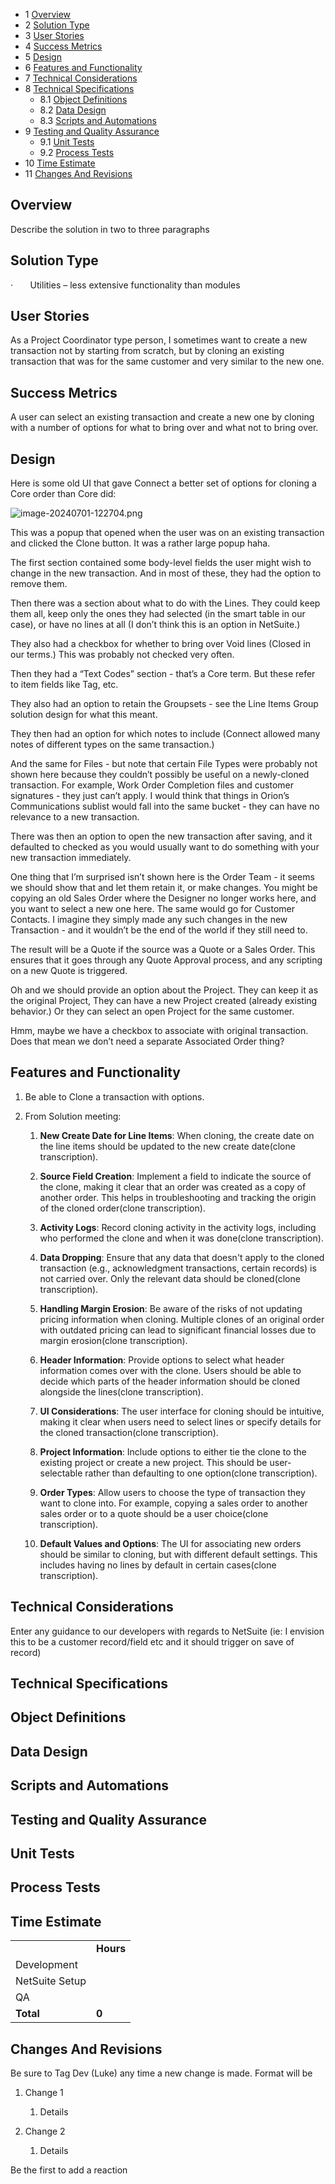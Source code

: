 - 1 [Overview](#Overview)
- 2 [Solution Type](#Solution-Type)
- 3 [User Stories](#User-Stories)
- 4 [Success Metrics](#Success-Metrics)
- 5 [Design](#Design)
- 6 [Features and Functionality](#Features-and-Functionality)
- 7 [Technical Considerations](#Technical-Considerations)
- 8 [Technical Specifications](#Technical-Specifications)
    - 8.1 [Object Definitions](#Object-Definitions)
    - 8.2 [Data Design](#Data-Design)
    - 8.3 [Scripts and Automations](#Scripts-and-Automations)
- 9 [Testing and Quality Assurance](#Testing-and-Quality-Assurance)
    - 9.1 [Unit Tests](#Unit-Tests)
    - 9.2 [Process Tests](#Process-Tests)
- 10 [Time Estimate](#Time-Estimate)
- 11 [Changes And Revisions](#Changes-And-Revisions)

## Overview

Describe the solution in two to three paragraphs

## Solution Type

·       Utilities – less extensive functionality than modules

## User Stories

As a Project Coordinator type person, I sometimes want to create a new transaction not by starting from scratch, but by cloning an existing transaction that was for the same customer and very similar to the new one.

## Success Metrics

A user can select an existing transaction and create a new one by cloning with a number of options for what to bring over and what not to bring over.

## Design

Here is some old UI that gave Connect a better set of options for cloning a Core order than Core did:

![image-20240701-122704.png](blob:https://suitecentric.atlassian.net/4888650b-a6cb-49ba-b3f5-933619c390d2#media-blob-url=true&id=e1aae4af-0988-4c02-b851-07c08033b8e9&collection=contentId-2266365955&contextId=2266365955&width=1361&height=920&alt=image-20240701-122704.png)

This was a popup that opened when the user was on an existing transaction and clicked the Clone button. It was a rather large popup haha.

The first section contained some body-level fields the user might wish to change in the new transaction. And in most of these, they had the option to remove them.

Then there was a section about what to do with the Lines. They could keep them all, keep only the ones they had selected (in the smart table in our case), or have no lines at all (I don’t think this is an option in NetSuite.)

They also had a checkbox for whether to bring over Void lines (Closed in our terms.) This was probably not checked very often.

Then they had a “Text Codes” section - that’s a Core term. But these refer to item fields like Tag, etc.

They also had an option to retain the Groupsets - see the Line Items Group solution design for what this meant.

They then had an option for which notes to include (Connect allowed many notes of different types on the same transaction.)

And the same for Files - but note that certain File Types were probably not shown here because they couldn’t possibly be useful on a newly-cloned transaction. For example, Work Order Completion files and customer signatures - they just can’t apply. I would think that things in Orion’s Communications sublist would fall into the same bucket - they can have no relevance to a new transaction.

There was then an option to open the new transaction after saving, and it defaulted to checked as you would usually want to do something with your new transaction immediately.

One thing that I’m surprised isn’t shown here is the Order Team - it seems we should show that and let them retain it, or make changes. You might be copying an old Sales Order where the Designer no longer works here, and you want to select a new one here. The same would go for Customer Contacts. I imagine they simply made any such changes in the new Transaction - and it wouldn’t be the end of the world if they still need to.

The result will be a Quote if the source was a Quote or a Sales Order. This ensures that it goes through any Quote Approval process, and any scripting on a new Quote is triggered.

Oh and we should provide an option about the Project. They can keep it as the original Project, They can have a new Project created (already existing behavior.) Or they can select an open Project for the same customer.

Hmm, maybe we have a checkbox to associate with original transaction. Does that mean we don’t need a separate Associated Order thing?

## Features and Functionality

1. Be able to Clone a transaction with options.
    
2. From Solution meeting:
    
    1. **New Create Date for Line Items**: When cloning, the create date on the line items should be updated to the new create date​(clone transcription)​.
        
    2. **Source Field Creation**: Implement a field to indicate the source of the clone, making it clear that an order was created as a copy of another order. This helps in troubleshooting and tracking the origin of the cloned order​(clone transcription)​.
        
    3. **Activity Logs**: Record cloning activity in the activity logs, including who performed the clone and when it was done​(clone transcription)​.
        
    4. **Data Dropping**: Ensure that any data that doesn't apply to the cloned transaction (e.g., acknowledgment transactions, certain records) is not carried over. Only the relevant data should be cloned​(clone transcription)​.
        
    5. **Handling Margin Erosion**: Be aware of the risks of not updating pricing information when cloning. Multiple clones of an original order with outdated pricing can lead to significant financial losses due to margin erosion​(clone transcription)​.
        
    6. **Header Information**: Provide options to select what header information comes over with the clone. Users should be able to decide which parts of the header information should be cloned alongside the lines​(clone transcription)​.
        
    7. **UI Considerations**: The user interface for cloning should be intuitive, making it clear when users need to select lines or specify details for the cloned transaction​(clone transcription)​.
        
    8. **Project Information**: Include options to either tie the clone to the existing project or create a new project. This should be user-selectable rather than defaulting to one option​(clone transcription)​.
        
    9. **Order Types**: Allow users to choose the type of transaction they want to clone into. For example, copying a sales order to another sales order or to a quote should be a user choice​(clone transcription)​.
        
    10. **Default Values and Options**: The UI for associating new orders should be similar to cloning, but with different default settings. This includes having no lines by default in certain cases​(clone transcription)​.
        

## Technical Considerations

Enter any guidance to our developers with regards to NetSuite (ie: I envision this to be a customer record/field etc and it should trigger on save of record)

## Technical Specifications

## Object Definitions

## Data Design

## Scripts and Automations

## Testing and Quality Assurance

## Unit Tests

## Process Tests

## Time Estimate

|   |   |
|---|---|
||**Hours**|
|Development||
|NetSuite Setup||
|QA||
|**Total**|**0**|

## Changes And Revisions

Be sure to Tag Dev (Luke) any time a new change is made. Format will be

1. Change 1
    
    1. Details
        
2. Change 2
    
    1. Details
        

Be the first to add a reaction
